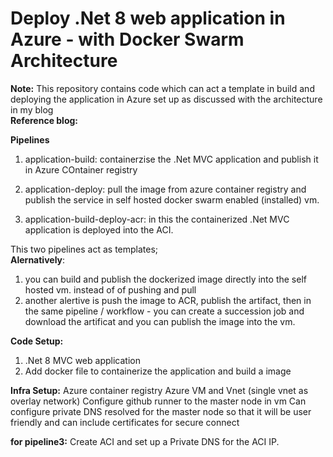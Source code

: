 # Deploy .Net 8 web application in **Azure** - with Docker Swarm Architecture

**Note:** This repository contains code which can act a template in build and deploying the application in Azure set up as discussed with the architecture in my blog \
**Reference blog:** 

**Pipelines**
1. application-build: containerzise the .Net MVC application and publish it in Azure COntainer registry
2. application-deploy: pull the image from azure container registry and publish the service in self hosted docker swarm enabled (installed) vm.
   
4. application-build-deploy-acr: in this the containerized .Net MVC application is deployed into the ACI.

This two pipelines act as templates;\
**Alernatively**: 
1. you can build and publish the dockerized image directly into the self hosted vm. instead of of pushing and pull
2. another alertive is push the image to ACR, publish the artifact, then in the same pipeline / workflow - you can create a succession job and download the artificat and you can publish the image into the vm.


**Code Setup:**
1. .Net 8 MVC web application
2. Add docker file to containerize the application and build a image

**Infra Setup:**
Azure container registry
Azure VM and Vnet (single vnet as overlay network)
Configure github runner to the master node in vm 
Can configure private DNS resolved for the master node so that it will be user friendly and can include certificates for secure connect

**for pipeline3:**
Create ACI and set up a Private DNS for the ACI IP.
